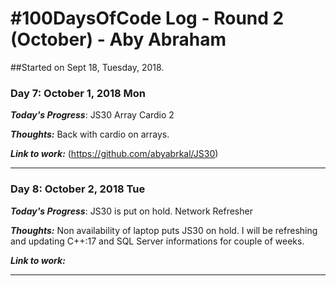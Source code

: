 # #100DaysOfCode Log - Round 2 (October) - Aby Abraham

##Started on Sept 18, Tuesday, 2018.



### Day 7: October 1, 2018 Mon

***Today's Progress***: JS30 Array Cardio 2

***Thoughts:*** Back with cardio on arrays. 

***Link to work:***  (https://github.com/abyabrkal/JS30)

***
### Day 8: October 2, 2018 Tue

***Today's Progress***: JS30 is put on hold. Network Refresher

***Thoughts:*** Non availability of laptop puts JS30 on hold. I will be refreshing and updating C++:17 and SQL Server informations for couple of weeks. 

***Link to work:***  

***
